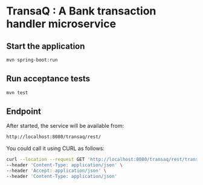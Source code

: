 # TransaQ : A Bank transaction handler microservice

## Start the application

```bash
mvn spring-boot:run
```

## Run acceptance tests

```bash
mvn test
```

## Endpoint

After started, the service will be available from:

```bash
http://localhost:8080/transaq/rest/
```

You could call it using CURL as follows:

```bash
curl --location --request GET 'http://localhost:8080/transaq/rest/transaction/status' \
--header 'Content-Type: application/json' \
--header 'Accept: application/json' \
--header 'Content-Type: application/json'
```

